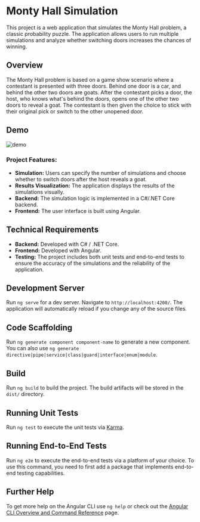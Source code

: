 # Monty Hall Simulation

This project is a web application that simulates the Monty Hall problem, a classic probability puzzle. The application allows users to run multiple simulations and analyze whether switching doors increases the chances of winning.

## Overview

The Monty Hall problem is based on a game show scenario where a contestant is presented with three doors. Behind one door is a car, and behind the other two doors are goats. After the contestant picks a door, the host, who knows what's behind the doors, opens one of the other two doors to reveal a goat. The contestant is then given the choice to stick with their original pick or switch to the other unopened door.

## Demo
![demo](https://github.com/ravinduheshan99/Monty-Hall-Front-End/blob/main/assets/demo.gif)

### Project Features:
- **Simulation:** Users can specify the number of simulations and choose whether to switch doors after the host reveals a goat.
- **Results Visualization:** The application displays the results of the simulations visually.
- **Backend:** The simulation logic is implemented in a C#/.NET Core backend.
- **Frontend:** The user interface is built using Angular.

## Technical Requirements

- **Backend:** Developed with C# / .NET Core.
- **Frontend:** Developed with Angular.
- **Testing:** The project includes both unit tests and end-to-end tests to ensure the accuracy of the simulations and the reliability of the application.

## Development Server

Run `ng serve` for a dev server. Navigate to `http://localhost:4200/`. The application will automatically reload if you change any of the source files.

## Code Scaffolding

Run `ng generate component component-name` to generate a new component. You can also use `ng generate directive|pipe|service|class|guard|interface|enum|module`.

## Build

Run `ng build` to build the project. The build artifacts will be stored in the `dist/` directory.

## Running Unit Tests

Run `ng test` to execute the unit tests via [Karma](https://karma-runner.github.io).

## Running End-to-End Tests

Run `ng e2e` to execute the end-to-end tests via a platform of your choice. To use this command, you need to first add a package that implements end-to-end testing capabilities.

## Further Help

To get more help on the Angular CLI use `ng help` or check out the [Angular CLI Overview and Command Reference](https://angular.io/cli) page.
